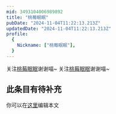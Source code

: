 ```yaml
---
mid: 3493104006989892
title: "桃莓眠眠"
pubDate: "2024-11-04T11:22:13.213Z"
updatedDate: "2024-11-04T11:22:13.213Z"
profile:
  {
    Nickname: ["桃莓眠眠"],
  }
---
```


关注[桃莓眠眠](https://space.bilibili.com/3493104006989892)谢谢喵~ 关注[桃莓眠眠](https://space.bilibili.com/3493104006989892)谢谢喵~

## 此条目有待补充
你可以在[这里](https://github.com/Yuhanawa/VTuber.ICU-Content/edit/master/v/桃莓眠眠/index.md)编辑本文
